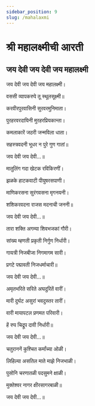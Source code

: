 ```yaml
---
sidebar_position: 9
slug: /mahalaxmi
---
```

# श्री महालक्ष्मीची आरती
## जय देवी जय देवी जय महालक्ष्मी

जय देवी जय देवी जय महालक्ष्मी।

वससी व्यापकरुपे तू स्थूलसूक्ष्मी॥

करवीरपुरवासिनी सुरवरमुनिमाता।

पुरहरवरदायिनी मुरहरप्रियकान्ता।

कमलाकारें जठरी जन्मविला धाता।

सहस्त्रवदनी भूधर न पुरे गुण गातां॥

जय देवी जय देवी...॥

मातुलिंग गदा खेटक रविकिरणीं।

झळके हाटकवाटी पीयुषरसपाणी।

माणिकरसना सुरंगवसना मृगनयनी।

शशिकरवदना राजस मदनाची जननी॥

जय देवी जय देवी...॥

तारा शक्ति अगम्या शिवभजकां गौरी।

सांख्य म्हणती प्रकृती निर्गुण निर्धारी।

गायत्री निजबीजा निगमागम सारी।

प्रगटे पद्मावती निजधर्माचारी॥

जय देवी जय देवी...॥

अमृतभरिते सरिते अघदुरितें वारीं।

मारी दुर्घट असुरां भवदुस्तर तारीं।

वारी मायापटल प्रणमत परिवारी।

हें रुप चिद्रूप दावी निर्धारी॥

जय देवी जय देवी...॥

चतुराननें कुश्चित कर्मांच्या ओळी।

लिहिल्या असतिल माते माझे निजभाळी।

पुसोनि चरणातळी पदसुमने क्षाळी।

मुक्तेश्वर नागर क्षीरसागरबाळी॥

जय देवी जय देवी...॥